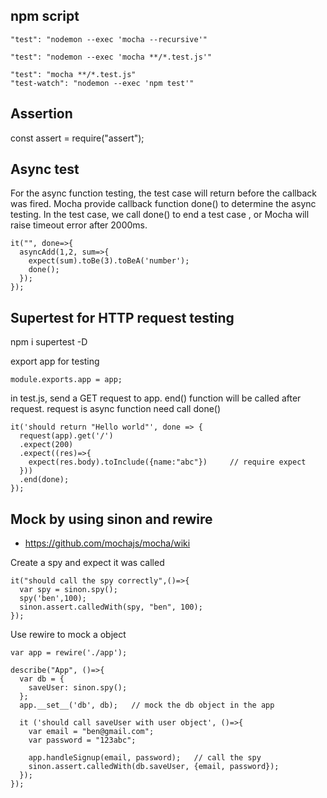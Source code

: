 ## npm script
  ```
  "test": "nodemon --exec 'mocha --recursive'"

  "test": "nodemon --exec 'mocha **/*.test.js'"

  "test": "mocha **/*.test.js"
  "test-watch": "nodemon --exec 'npm test'"
  ```
## Assertion
  const assert = require("assert");
  
## Async test
  For the async function testing, the test case will return before the callback was fired. 
  Mocha provide callback function done() to determine the async testing. 
  In the test case, we call done() to end a test case , or Mocha will raise timeout error after 2000ms.
  
  ```
  it("", done=>{
    asyncAdd(1,2, sum=>{
      expect(sum).toBe(3).toBeA('number');
      done();
    });
  });
  ```

## Supertest for HTTP request testing
  npm i supertest -D
  
  export app for testing
  ```
  module.exports.app = app;
  ```

  in test.js, send a GET request to app. end() function will be called after request.
  request is async function need call done()
  ```
  it('should return "Hello world"', done => {
    request(app).get('/')
    .expect(200)
    .expect((res)=>{
      expect(res.body).toInclude({name:"abc"})     // require expect
    }))
    .end(done);
  });
  ```

## Mock by using sinon and rewire
  - https://github.com/mochajs/mocha/wiki
  
  Create a spy and expect it was called
  ```
  it("should call the spy correctly",()=>{
    var spy = sinon.spy();
    spy('ben',100);
    sinon.assert.calledWith(spy, "ben", 100);
  });

  ```
  
  Use rewire to mock a object

  ```
  var app = rewire('./app');

  describe("App", ()=>{
    var db = {
      saveUser: sinon.spy();
    };
    app.__set__('db', db);   // mock the db object in the app

    it ('should call saveUser with user object', ()=>{
      var email = "ben@gmail.com";
      var password = "123abc";

      app.handleSignup(email, password);   // call the spy
      sinon.assert.calledWith(db.saveUser, {email, password});
    });
  });
  ```
